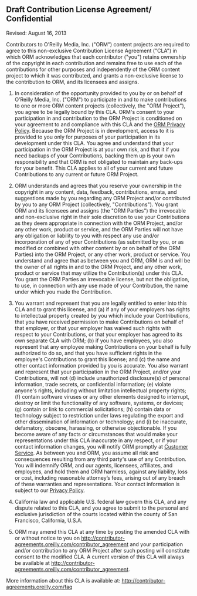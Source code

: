 ## Draft Contribution License Agreement/ Confidential 
Revised: August 16, 2013

Contributors to O’Reilly Media, Inc. ("ORM") content projects are required to agree to this non-exclusive Contribution License Agreement ("CLA") in which ORM acknowledges that each contributor ("you") retains ownership of the copyright in each contribution and remains free to use each of the contributions for other purposes and independently of the ORM content project to which it was contributed, and grants a non-exclusive license to the contribution to ORM, and its licensees and assigns.

1. In consideration of the opportunity provided to you by or on behalf of O’Reilly Media, Inc. ("ORM") to participate in and to make contributions to one or more ORM content projects (collectively, the "ORM Project"), you agree to be legally bound by this CLA. ORM's consent to your participation in and contribution to the ORM Project is conditioned on your agreement to and compliance with this CLA and the [ORM Privacy Policy](http://oreilly.com/oreilly/privacy.csp). Because the ORM Project is in development, access to it is provided to you only for purposes of your participation in its development under this CLA. You agree and understand that your participation in the ORM Project is at your own risk, and that it if you need backups of your Contributions, backing them up is your own responsibility and that ORM is not obligated to maintain any back-ups for your benefit.  This CLA applies to all of your current and future Contributions to any current or future ORM Project. 

2. ORM understands and agrees that you reserve your ownership in the copyright in any content, data, feedback, contributions, errata, and suggestions made by you regarding any ORM Project and/or contributed by you to any ORM Project (collectively, "Contributions").  You grant ORM and its licensees and assigns (the "ORM Parties") the irrevocable and non-exclusive right in their sole discretion to use your Contributions as they deem appropriate in connection with the ORM Project, and/or any other work, product or service, and the ORM Parties will not have any obligation or liability to you with respect any use and/or incorporation of any of your Contributions (as submitted by you, or as modified or combined with other content by or on behalf of the ORM Parties) into the ORM Project, or any other work, product or service. You understand and agree that as between you and ORM, ORM is and will be the owner of all rights in and to the ORM Project, and any other work, product or service that may utilize the Contribution(s) under this CLA. You grant the ORM Parties an irrevocable license, but not the obligation, to use, in connection with any use made of your Contribution, the name under which you made the Contribution.

3. You warrant and represent that you are legally entitled to enter into this CLA and to grant this license, and (a) if any of your employers has rights to intellectual property created by you which include your Contributions, that you have received permission to make Contributions on behalf of that employer, or that your employer has waived such rights with respect to your Contributions, or that your employer has agreed to its own separate CLA with ORM; (b) if you have employees, you also represent that any employee making Contributions on your behalf is fully authorized to do so, and that you have sufficient rights in the employee's Contributions to grant this license; and (c) the name and other contact information provided by you is accurate. You also warrant and represent that your participation in the ORM Project, and/or your Contributions, will not (d) include unauthorized disclosure(s) of personal information, trade secrets, or confidential information; (e) violate anyone's rights, including without limitation intellectual property rights; (f) contain software viruses or any other elements designed to interrupt, destroy or limit the functionality of any software, systems, or devices; (g) contain or link to commercial solicitations; (h) contain data or technology subject to restriction under laws regulating the export and other dissemination of information or technology; and (i) be inaccurate, defamatory, obscene, harassing, or otherwise objectionable.  If you become aware of any facts or circumstances that would make your representations under this CLA inaccurate in any respect, or if your contact information changes, you will notify ORM promptly at [Customer Service](http://shop.oreilly.com/category/customer-service.do). As between you and ORM, you assume all risk and consequences resulting from any third party's use of any Contribution. You will indemnify ORM, and our agents, licensees, affiliates, and employees, and hold them and ORM harmless, against any liability, loss or cost, including reasonable attorney’s fees, arising out of any breach of these warranties and representations.  Your contact information is subject to our [Privacy Policy](http://oreilly.com/oreilly/privacy.csp).

4. California law and applicable U.S. federal law govern this CLA, and any dispute related to this CLA, and you agree to submit to the personal and exclusive jurisdiction of the courts located within the county of San Francisco, California, U.S.A.  

5. ORM may amend this CLA at any time by posting the amended CLA with or without notice to you on http://contributor-agreements.oreilly.com/contributor_agreement and your participation and/or contribution to any ORM Project after such posting will constitute consent to the modified CLA. A current version of this CLA will always be available at http://contributor-agreements.oreilly.com/contributor_agreement.


More information about this CLA is available at:  http://contributor-agreements.oreilly.com/faq


